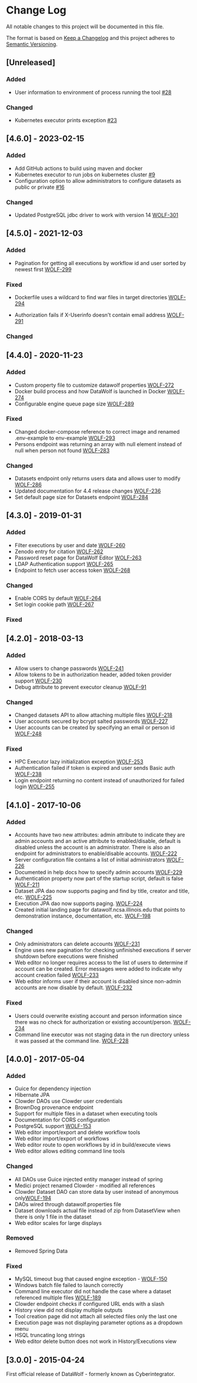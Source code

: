 # Change Log
All notable changes to this project will be documented in this file. 

The format is based on [Keep a Changelog](http://keepachangelog.com/)
and this project adheres to [Semantic Versioning](http://semver.org/).

## [Unreleased]

### Added
- User information to environment of process running the tool [#28](https://github.com/ncsa/datawolf/issues/28)


### Changed
- Kubernetes executor prints exception [#23](https://github.com/ncsa/datawolf/issues/23)

## [4.6.0] - 2023-02-15

### Added
- Add GitHub actions to build using maven and docker
- Kubernetes executor to run jobs on kubernetes cluster [#9](https://github.com/ncsa/datawolf/issues/9)
- Configuration option to allow administrators to configure datasets as public or private [#16](https://github.com/ncsa/datawolf/issues/16)

### Changed
- Updated PostgreSQL jdbc driver to work with version 14 [WOLF-301](https://opensource.ncsa.illinois.edu/jira/browse/WOLF-301)

## [4.5.0] - 2021-12-03

### Added
- Pagination for getting all executions by workflow id and user sorted by newest first 
  [WOLF-299](https://opensource.ncsa.illinois.edu/jira/browse/WOLF-299)

### Fixed
- Dockerfile uses a wildcard to find war files in target directories
  [WOLF-294](https://opensource.ncsa.illinois.edu/jira/browse/WOLF-294)

- Authorization fails if X-Userinfo doesn't contain email address
  [WOLF-291](https://opensource.ncsa.illinois.edu/jira/browse/WOLF-291)

### Changed

## [4.4.0] - 2020-11-23

### Added
- Custom property file to customize datawolf properties
  [WOLF-272](https://opensource.ncsa.illinois.edu/jira/browse/WOLF-272)
- Docker build process and how DataWolf is launched in Docker
  [WOLF-274](https://opensource.ncsa.illinois.edu/jira/browse/WOLF-274)
- Configurable engine queue page size
  [WOLF-289](https://opensource.ncsa.illinois.edu/jira/browse/WOLF-289)

### Fixed
- Changed docker-compose reference to correct image and renamed .env-example to env-example
  [WOLF-293](https://opensource.ncsa.illinois.edu/jira/browse/WOLF-293)
- Persons endpoint was returning an array with null element instead of null when person not found
  [WOLF-283](https://opensource.ncsa.illinois.edu/jira/browse/WOLF-283)

### Changed
- Datasets endpoint only returns users data and allows user to modify
  [WOLF-286](https://opensource.ncsa.illinois.edu/jira/browse/WOLF-286)
- Updated documentation for 4.4 release changes
  [WOLF-236](https://opensource.ncsa.illinois.edu/jira/browse/WOLF-236)
- Set default page size for Datasets endpoint 
  [WOLF-284](https://opensource.ncsa.illinois.edu/jira/browse/WOLF-284)

## [4.3.0] - 2019-01-31

### Added
- Filter executions by user and date
  [WOLF-260](https://opensource.ncsa.illinois.edu/jira/browse/WOLF-260)
- Zenodo entry for citation
  [WOLF-262](https://opensource.ncsa.illinois.edu/jira/browse/WOLF-262)
- Password reset page for DataWolf Editor
  [WOLF-263](https://opensource.ncsa.illinois.edu/jira/browse/WOLF-263)
- LDAP Authentication support
  [WOLF-265](https://opensource.ncsa.illinois.edu/jira/browse/WOLF-265)
- Endpoint to fetch user access token
  [WOLF-268](https://opensource.ncsa.illinois.edu/jira/browse/WOLF-268)

### Changed
- Enable CORS by default
  [WOLF-264](https://opensource.ncsa.illinois.edu/jira/browse/WOLF-264)
- Set login cookie path
  [WOLF-267](https://opensource.ncsa.illinois.edu/jira/browse/WOLF-267)

### Fixed

## [4.2.0] - 2018-03-13

### Added
- Allow users to change passwords
  [WOLF-241](https://opensource.ncsa.illinois.edu/jira/browse/WOLF-241)
- Allow tokens to be in authorization header, added token provider support
  [WOLF-230](https://opensource.ncsa.illinois.edu/jira/browse/WOLF-230)
- Debug attribute to prevent executor cleanup
  [WOLF-91](https://opensource.ncsa.illinois.edu/jira/browse/WOLF-91)

### Changed
- Changed datasets API to allow attaching multiple files
  [WOLF-218](https://opensource.ncsa.illinois.edu/jira/browse/WOLF-218)
- User accounts secured by bcrypt salted passwords
  [WOLF-227](https://opensource.ncsa.illinois.edu/jira/browse/WOLF-227)
- User accounts can be created by specifying an email or person id
  [WOLF-248](https://opensource.ncsa.illinois.edu/jira/browse/WOLF-248)

### Fixed
- HPC Executor lazy initialization exception
  [WOLF-253](https://opensource.ncsa.illinois.edu/jira/browse/WOLF-253)
- Authentication failed if token is expired and user sends Basic auth
  [WOLF-238](https://opensource.ncsa.illinois.edu/jira/browse/WOLF-238)
- Login endpoint returning no content instead of unauthorized for failed login
  [WOLF-255](https://opensource.ncsa.illinois.edu/jira/browse/WOLF-255)

## [4.1.0] - 2017-10-06

### Added
- Accounts have two new attributes: admin attribute to indicate they are admin accounts and an active attribute to 
  enabled/disable, default is disabled unless the account is an administrator. There is also an endpoint for administrators 
  to enable/disable accounts.
  [WOLF-222](https://opensource.ncsa.illinois.edu/jira/browse/WOLF-222)
- Server configuration file contains a list of initial administrators
  [WOLF-226](https://opensource.ncsa.illinois.edu/jira/browse/WOLF-226)
- Documented in help docs how to specify admin accounts
  [WOLF-229](https://opensource.ncsa.illinois.edu/jira/browse/WOLF-229)
- Authentication property now part of the startup script, default is false
  [WOLF-211](https://opensource.ncsa.illinois.edu/jira/browse/WOLF-211)
- Dataset JPA dao now supports paging and find by title, creator and title, etc.
  [WOLF-225](https://opensource.ncsa.illinois.edu/jira/browse/WOLF-225)
- Execution JPA dao now supports paging.
  [WOLF-224](https://opensource.ncsa.illinois.edu/jira/browse/WOLF-224)
- Created initial landing page for datawolf.ncsa.illinois.edu that points to demonstration instance, documentation, etc.
  [WOLF-198](https://opensource.ncsa.illinois.edu/jira/browse/WOLF-198)

### Changed
- Only administrators can delete accounts
  [WOLF-231](https://opensource.ncsa.illinois.edu/jira/browse/WOLF-231)
- Engine uses new pagination for checking unfinished executions if server shutdown before executions were finished
- Web editor no longer requires access to the list of users to determine if account can be created. Error messages were
  added to indicate why account creation failed
  [WOLF-233](https://opensource.ncsa.illinois.edu/jira/browse/WOLF-233)
- Web editor informs user if their account is disabled since non-admin accounts are now disable by default.
  [WOLF-232](https://opensource.ncsa.illinois.edu/jira/browse/WOLF-232)

### Fixed
- Users could overwrite existing account and person information since there was no check for authorization or existing 
  account/person. 
  [WOLF-234](https://opensource.ncsa.illinois.edu/jira/browse/WOLF-234)
- Command line executor was not staging data in the run directory unless it was passed at the command line.
  [WOLF-228](https://opensource.ncsa.illinois.edu/jira/browse/WOLF-228)

## [4.0.0] - 2017-05-04

### Added
- Guice for dependency injection
- Hibernate JPA
- Clowder DAOs use Clowder user credentials
- BrownDog provenance endpoint
- Support for multiple files in a dataset when executing tools
- Documentation for CORS configuration
- PostgreSQL support [WOLF-153](https://opensource.ncsa.illinois.edu/jira/browse/WOLF-153)
- Web editor import/export and delete workflow tools
- Web editor import/export of workflows
- Web editor route to open workflows by id in build/execute views
- Web editor allows editing command line tools

### Changed
- All DAOs use Guice injected entity manager instead of spring
- Medici project renamed Clowder - modified all references
- Clowder Dataset DAO can store data by user instead of anonymous only[WOLF-194](https://opensource.ncsa.illinois.edu/jira/browse/WOLF-194)
- DAOs wired through datawolf.properties file
- Dataset downloads actual file instead of zip from DatasetView when there is only 1 file in the dataset
- Web editor scales for large displays

### Removed
- Removed Spring Data

### Fixed
- MySQL timeout bug that caused engine exception - [WOLF-150](https://opensource.ncsa.illinois.edu/jira/browse/WOLF-150)
- Windows batch file failed to launch correctly
- Command line executor did not handle the case where a dataset referenced multiple files [WOLF-189](https://opensource.ncsa.illinois.edu/jira/browse/WOLF-189)
- Clowder endpoint checks if configured URL ends with a slash
- History view did not display multiple outputs
- Tool creation page did not attach all selected files only the last one
- Execution page was not displaying parameter options as a dropdown menu
- HSQL truncating long strings
- Web editor delete button does not work in History/Executions view

## [3.0.0] - 2015-04-24

First official release of DataWolf - formerly known as Cyberintegrator.
